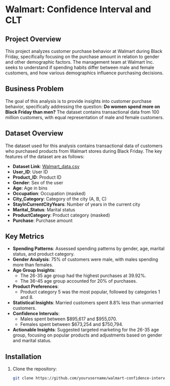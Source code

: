 # Walmart: Confidence Interval and CLT

## Project Overview
This project analyzes customer purchase behavior at Walmart during Black Friday, specifically focusing on the purchase amount in relation to gender and other demographic factors. The management team at Walmart Inc. seeks to understand if spending habits differ between male and female customers, and how various demographics influence purchasing decisions.

## Business Problem
The goal of this analysis is to provide insights into customer purchase behavior, specifically addressing the question: **Do women spend more on Black Friday than men?** The dataset contains transactional data from 100 million customers, with equal representation of male and female customers.

## Dataset Overview
The dataset used for this analysis contains transactional data of customers who purchased products from Walmart stores during Black Friday. The key features of the dataset are as follows:

- **Dataset Link**: [Walmart_data.csv](https://github.com/mrankit560/Walmart-Confidence-Interval-and-CLT/blob/main/walmart_data.csv)
- **User_ID**: User ID
- **Product_ID**: Product ID
- **Gender**: Sex of the user
- **Age**: Age in bins
- **Occupation**: Occupation (masked)
- **City_Category**: Category of the city (A, B, C)
- **StayInCurrentCityYears**: Number of years in the current city
- **Marital_Status**: Marital status
- **ProductCategory**: Product category (masked)
- **Purchase**: Purchase amount

## Key Metrics
- **Spending Patterns**: Assessed spending patterns by gender, age, marital status, and product category.
- **Gender Analysis**: 75% of customers were male, with males spending more than females.
- **Age Group Insights**: 
  - The 26-35 age group had the highest purchases at 39.92%.
  - The 36-45 age group accounted for 20% of purchases.
- **Product Preferences**: 
  - Product category 5 was the most popular, followed by categories 1 and 8.
- **Statistical Insights**: Married customers spent 8.8% less than unmarried customers.
- **Confidence Intervals**: 
  - Males spent between \$895,617 and \$955,070.
  - Females spent between \$673,254 and \$750,794.
- **Actionable Insights**: Suggested targeted marketing for the 26-35 age group, focusing on popular products and adjustments based on gender and marital status.

## Installation
1. Clone the repository:
   ```bash
   git clone https://github.com/yourusername/walmart-confidence-interval-clt.git
